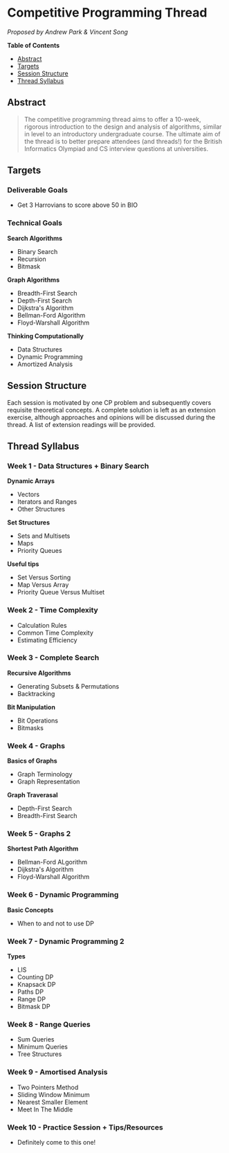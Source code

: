 # Competitive Programming Thread

_Proposed by Andrew Park & Vincent Song_

**Table of Contents**
* [Abstract](#abstract)
* [Targets](#targets)
* [Session Structure](#session-structure)
* [Thread Syllabus](#thread-syllabus)

## Abstract

> The competitive programming thread aims to offer a 10-week, rigorous introduction to the design and analysis of algorithms, similar in level to an introductory undergraduate course. The ultimate aim of the thread is to better prepare attendees (and threads!) for the British Informatics Olympiad and CS interview questions at universities.

## Targets

### Deliverable Goals

- Get 3 Harrovians to score above 50 in BIO

### Technical Goals

**Search Algorithms**
- Binary Search
- Recursion
- Bitmask 

**Graph Algorithms**
- Breadth-First Search
- Depth-First Search
- Dijkstra's Algorithm
- Bellman-Ford Algorithm
- Floyd-Warshall Algorithm

**Thinking Computationally**
- Data Structures
- Dynamic Programming
- Amortized Analysis

## Session Structure

Each session is motivated by one CP problem and subsequently covers requisite theoretical concepts. A complete solution is left as an extension exercise, although approaches and opinions will be discussed during the thread. A list of extension readings will be provided.

## Thread Syllabus

### Week 1 - Data Structures + Binary Search 

**Dynamic Arrays** 
  - Vectors
  - Iterators and Ranges
  - Other Structures
    
**Set Structures**
  - Sets and Multisets
  - Maps
  - Priority Queues

**Useful tips** 
  - Set Versus Sorting
  - Map Versus Array
  - Priority Queue Versus Multiset

### Week 2 - Time Complexity 
  - Calculation Rules
  - Common Time Complexity
  - Estimating Efficiency

### Week 3 - Complete Search   
**Recursive Algorithms**
- Generating Subsets & Permutations
- Backtracking

**Bit Manipulation** 
- Bit Operations
- Bitmasks

### Week 4 - Graphs 
**Basics of Graphs** 
- Graph Terminology
- Graph Representation

**Graph Traverasal** 
- Depth-First Search
- Breadth-First Search

### Week 5 - Graphs 2
**Shortest Path Algorithm** 
- Bellman-Ford ALgorithm
- Dijkstra's Algorithm
- Floyd-Warshall Algorithm

### Week 6 - Dynamic Programming 
**Basic Concepts** 
- When to and not to use DP

### Week 7 - Dynamic Programming 2 
**Types** 
- LIS
- Counting DP
- Knapsack DP
- Paths DP
- Range DP 
- Bitmask DP

### Week 8 - Range Queries 
- Sum Queries
- Minimum Queries
- Tree Structures

### Week 9 - Amortised Analysis
- Two Pointers Method
- Sliding Window Minimum
- Nearest Smaller Element
- Meet In The Middle 

### Week 10 - Practice Session + Tips/Resources 
- Definitely come to this one! 


